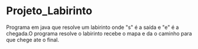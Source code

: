 # Projeto_Labirinto
Programa em java que resolve um labirinto onde "s" é a saída e "e" é a chegada.O programa resolve o labirinto recebe o mapa e da o caminho para que chege ate o final.
